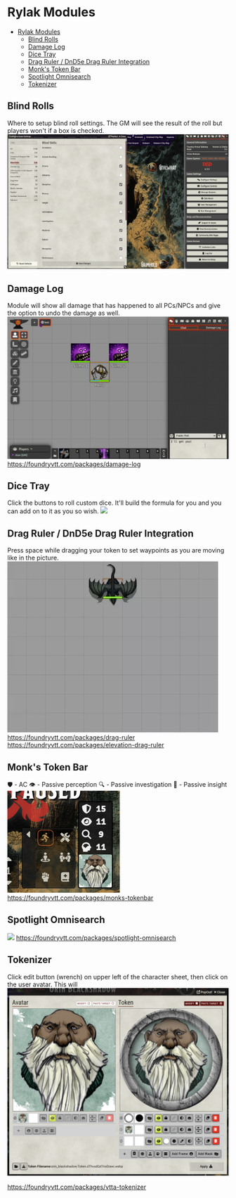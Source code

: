 # Rylak Modules

- [Rylak Modules](#rylak-modules)
  - [Blind Rolls](#blind-rolls)
  - [Damage Log](#damage-log)
  - [Dice Tray](#dice-tray)
  - [Drag Ruler / DnD5e Drag Ruler Integration](#drag-ruler--dnd5e-drag-ruler-integration)
  - [Monk's Token Bar](#monks-token-bar)
  - [Spotlight Omnisearch](#spotlight-omnisearch)
  - [Tokenizer](#tokenizer)

## Blind Rolls

Where to setup blind roll settings. The GM will see the result of the roll but players won't if a box is checked.
![](2025-02-26-21-41-12.png)

## Damage Log

Module will show all damage that has happened to all PCs/NPCs and give the option to undo the damage as well.
![](damage-log.gif)
https://foundryvtt.com/packages/damage-log

## Dice Tray

Click the buttons to roll custom dice. It'll build the formula for you and you can add on to it as you so wish.
![](dice-tray.webp)

## Drag Ruler / DnD5e Drag Ruler Integration

Press space while dragging your token to set waypoints as you are moving like in the picture. 
![](drag-ruler.webp)
https://foundryvtt.com/packages/drag-ruler
https://foundryvtt.com/packages/elevation-drag-ruler

## Monk's Token Bar

🛡️ - AC
👁️ - Passive perception
🔍 - Passive investigation
🧠 - Passive insight
![](2025-02-26-21-52-50.png)
https://foundryvtt.com/packages/monks-tokenbar

## Spotlight Omnisearch

![](omnisearch.webp)
https://foundryvtt.com/packages/spotlight-omnisearch

## Tokenizer

Click edit button (wrench) on upper left of the character sheet, then click on the user avatar. This will 
![](2025-02-26-22-06-14.png)

https://foundryvtt.com/packages/vtta-tokenizer